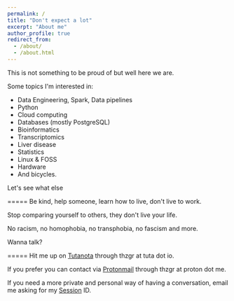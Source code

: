 ```yaml
---
permalink: /
title: "Don't expect a lot"
excerpt: "About me"
author_profile: true
redirect_from: 
  - /about/
  - /about.html
---
```

This is not something to be proud of but well here we are.

Some topics I'm interested in:

- Data Engineering, Spark, Data pipelines
- Python
- Cloud computing
- Databases (mostly PostgreSQL)
- Bioinformatics
- Transcriptomics
- Liver disease
- Statistics
- Linux & FOSS
- Hardware
- And bicycles.

Let's see what else

=====
Be kind, help someone, learn how to live, don't live to work.

Stop comparing yourself to others, they don't live your life.

No racism, no homophobia, no transphobia, no fascism and more.

Wanna talk?

=====
Hit me up on [Tutanota](mailto:thzgr@tuta.io) through thzgr at tuta dot io.

If you prefer you can contact via [Protonmail](mailto:thzgr@proton.me) through thzgr at proton dot me.

If you need a more private and personal way of having a conversation, email me asking for my [Session](https://getsession.org/) ID.
